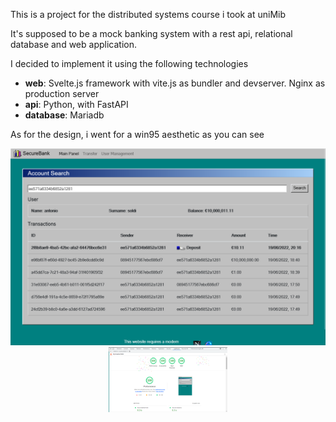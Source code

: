 This is a project for the distributed systems course i took at uniMib

It's supposed to be a mock banking system with a rest api, relational database
and web application.

I decided to implement it using the following technologies

- **web**: Svelte.js framework with vite.js as bundler and devserver. Nginx as production server
- **api**: Python, with FastAPI
- **database**: Mariadb

As for the design, i went for a win95 aesthetic as you can see

<p align="center">
<img src="./docs/wide.png" width="600px" height="auto" />
<img src="./docs/fireworks.png" width="190px" height="auto" />
</p>
